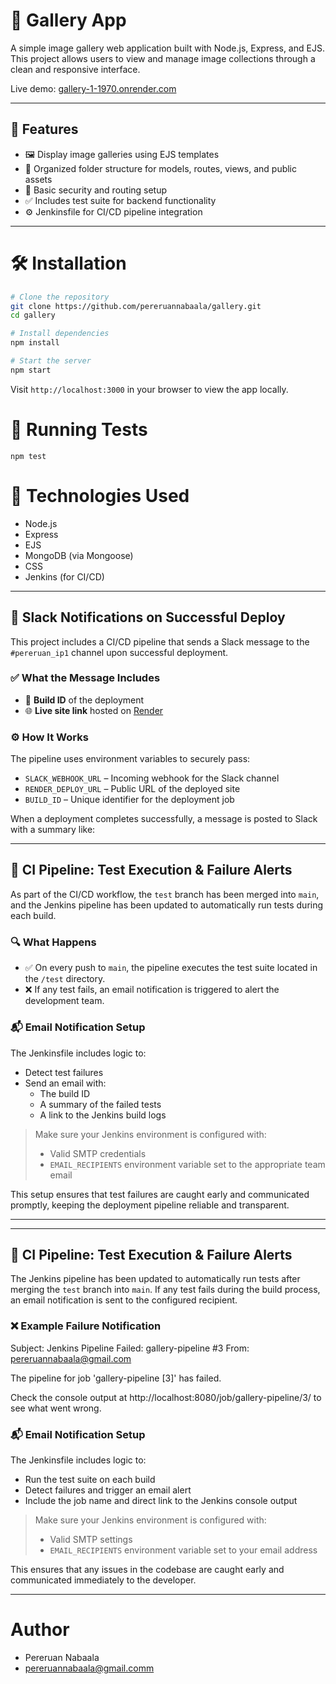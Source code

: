 # 📸 Gallery App

A simple image gallery web application built with Node.js, Express, and EJS. This project allows users to view and manage image collections through a clean and responsive interface.

Live demo: [gallery-1-1970.onrender.com](https://gallery-1-1970.onrender.com)

---

## 🚀 Features

- 🖼️ Display image galleries using EJS templates
- 📁 Organized folder structure for models, routes, views, and public assets
- 🔐 Basic security and routing setup
- ✅ Includes test suite for backend functionality
- ⚙️ Jenkinsfile for CI/CD pipeline integration

---

# 🛠️ Installation

```bash
# Clone the repository
git clone https://github.com/pereruannabaala/gallery.git
cd gallery

# Install dependencies
npm install

# Start the server
npm start
```
Visit ``http://localhost:3000`` in your browser to view the app locally.

# 🧪 Running Tests
```
npm test
```

# 🧰 Technologies Used

- Node.js
- Express
- EJS
- MongoDB (via Mongoose)
- CSS
- Jenkins (for CI/CD)

---

## 📣 Slack Notifications on Successful Deploy

This project includes a CI/CD pipeline that sends a Slack message to the `#pereruan_ip1` channel upon successful deployment.

### ✅ What the Message Includes

- 🔢 **Build ID** of the deployment
- 🌐 **Live site link** hosted on [Render](https://render.com)

### ⚙️ How It Works

The pipeline uses environment variables to securely pass:

- `SLACK_WEBHOOK_URL` – Incoming webhook for the Slack channel
- `RENDER_DEPLOY_URL` – Public URL of the deployed site
- `BUILD_ID` – Unique identifier for the deployment job

When a deployment completes successfully, a message is posted to Slack with a summary like:

---

## 🧪 CI Pipeline: Test Execution & Failure Alerts

As part of the CI/CD workflow, the `test` branch has been merged into `main`, and the Jenkins pipeline has been updated to automatically run tests during each build.

### 🔍 What Happens

- ✅ On every push to `main`, the pipeline executes the test suite located in the `/test` directory.
- ❌ If any test fails, an email notification is triggered to alert the development team.

### 📬 Email Notification Setup

The Jenkinsfile includes logic to:

- Detect test failures
- Send an email with:
  - The build ID
  - A summary of the failed tests
  - A link to the Jenkins build logs

> Make sure your Jenkins environment is configured with:
> - Valid SMTP credentials
> - `EMAIL_RECIPIENTS` environment variable set to the appropriate team email

This setup ensures that test failures are caught early and communicated promptly, keeping the deployment pipeline reliable and transparent.

---

---

## 🧪 CI Pipeline: Test Execution & Failure Alerts

The Jenkins pipeline has been updated to automatically run tests after merging the `test` branch into `main`. If any test fails during the build process, an email notification is sent to the configured recipient.

### ❌ Example Failure Notification

Subject: Jenkins Pipeline Failed: gallery-pipeline #3 
From: pereruannabaala@gmail.com

The pipeline for job 'gallery-pipeline [3]' has failed.

Check the console output at http://localhost:8080/job/gallery-pipeline/3/ to see what went wrong.


### 📬 Email Notification Setup

The Jenkinsfile includes logic to:

- Run the test suite on each build
- Detect failures and trigger an email alert
- Include the job name and direct link to the Jenkins console output

> Make sure your Jenkins environment is configured with:
> - Valid SMTP settings
> - `EMAIL_RECIPIENTS` environment variable set to your email address

This ensures that any issues in the codebase are caught early and communicated immediately to the developer.

---

# Author
- Pereruan Nabaala
- pereruannabaala@gmail.comm